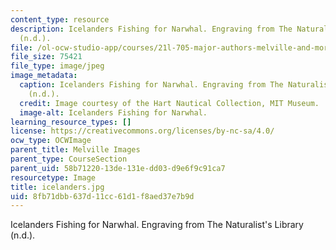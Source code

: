 ```yaml
---
content_type: resource
description: Icelanders Fishing for Narwhal. Engraving from The Naturalist's Library
  (n.d.).
file: /ol-ocw-studio-app/courses/21l-705-major-authors-melville-and-morrison-fall-2003/8fb71dbb637d11cc61d1f8aed37e7b9d_icelanders.jpg
file_size: 75421
file_type: image/jpeg
image_metadata:
  caption: Icelanders Fishing for Narwhal. Engraving from The Naturalist's Library
    (n.d.).
  credit: Image courtesy of the Hart Nautical Collection, MIT Museum.
  image-alt: Icelanders Fishing for Narwhal.
learning_resource_types: []
license: https://creativecommons.org/licenses/by-nc-sa/4.0/
ocw_type: OCWImage
parent_title: Melville Images
parent_type: CourseSection
parent_uid: 58b71220-13de-131e-dd03-d9e6f9c91ca7
resourcetype: Image
title: icelanders.jpg
uid: 8fb71dbb-637d-11cc-61d1-f8aed37e7b9d
---
```

Icelanders Fishing for Narwhal. Engraving from The Naturalist's Library (n.d.).